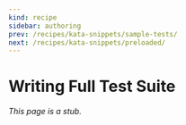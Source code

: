 ```yaml
---
kind: recipe
sidebar: authoring
prev: /recipes/kata-snippets/sample-tests/
next: /recipes/kata-snippets/preloaded/
---
```


# Writing Full Test Suite

_This page is a stub._